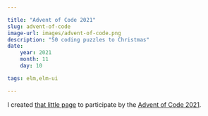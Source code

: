 ```yaml
---

title: "Advent of Code 2021"
slug: advent-of-code
image-url: images/advent-of-code.png
description: "50 coding puzzles to Christmas"
date: 
    year: 2021
    month: 11
    day: 10

tags: elm,elm-ui

---
```


I created [that little page](https://adventofcode.jakobferdinand.at/) to participate by the [Advent of Code 2021](https://adventofcode.com/2021).